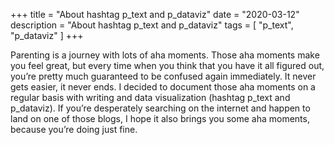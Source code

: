 +++
title = "About hashtag p_text and p_dataviz"
date = "2020-03-12"
description = "About hashtag p_text and p_dataviz"
tags = [
    "p_text", "p_dataviz"
]
+++

Parenting is a journey with lots of aha moments. Those aha moments make you feel great, but every time when you think that you have it all figured out, you’re pretty much guaranteed to be confused again immediately. It never gets easier, it never ends. I decided to document those aha moments on a regular basis with writing and data visualization (hashtag p_text and p_dataviz). If you’re desperately searching on the internet and happen to land on one of those blogs, I hope it also brings you some aha moments, because you’re doing just fine.